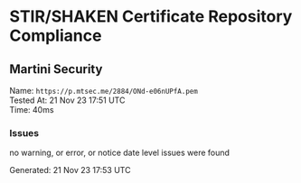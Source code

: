 # STIR/SHAKEN Certificate Repository Compliance

## Martini Security

Name: `https://p.mtsec.me/2884/ONd-e06nUPfA.pem`\
Tested At: 21 Nov 23 17:51 UTC\
Time: 40ms

### Issues

no warning, or error, or notice date level issues were found

Generated: 21 Nov 23 17:53 UTC